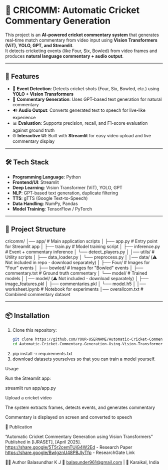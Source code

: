 # 🏏 CRICOMM: Automatic Cricket Commentary Generation

This project is an **AI-powered cricket commentary system** that generates real-time match commentary from video input using **Vision Transformers (ViT), YOLO, GPT, and Streamlit**.  
It detects cricketing events (like Four, Six, Bowled) from video frames and produces **natural language commentary + audio output**.

---

## 🚀 Features
- 🎥 **Event Detection**: Detects cricket shots (Four, Six, Bowled, etc.) using **YOLO + Vision Transformers**  
- 📝 **Commentary Generation**: Uses GPT-based text generation for natural commentary  
- 🔊 **Audio Output**: Converts generated text to speech for live-like experience  
- 📊 **Evaluation**: Supports precision, recall, and F1-score evaluation against ground truth  
- 🌐 **Interactive UI**: Built with **Streamlit** for easy video upload and live commentary display  

---

## 🛠️ Tech Stack
- **Programming Language**: Python  
- **Frontend/UI**: Streamlit  
- **Deep Learning**: Vision Transformer (ViT), YOLO, GPT  
- **NLP**: GPT-based text generation, duplicate filtering  
- **TTS**: gTTS (Google Text-to-Speech)  
- **Data Handling**: NumPy, Pandas  
- **Model Training**: TensorFlow / PyTorch  

---

## 📂 Project Structure
cricomm/
│── app/ # Main application scripts
│ ├── app.py # Entry point for Streamlit app
│ ├── train.py # Model training script
│ ├── inference.py # Event + commentary inference
│ └── detect_players.py
│
│── utils/ # Utility scripts
│ ├── data_loader.py
│ └── preprocess.py
│
│── data/ (⚠️ Not included in repo - download separately)
│ ├── Four/ # Images for "Four" events
│ ├── bowled/ # Images for "Bowled" events
│ ├── commentary.txt # Ground truth commentary
│ └── model/ # Trained models
│
│── model/ (⚠️ Not included - download separately)
│ ├── image_features.pkl
│ ├── commentaries.pkl
│ └── model.h5
│
│── worksheet.ipynb # Notebook for experiments
│── overallcom.txt # Combined commentary dataset


---

## 📦 Installation
1. Clone this repository:
   ```bash
   git clone https://github.com/YOUR-USERNAME/Automatic-Cricket-Commentary-Generation-Using-Vision-Transformer.git
   cd Automatic-Cricket-Commentary-Generation-Using-Vision-Transformer

2. pip install -r requirements.txt
3. download datasets yourselves so that you can train a model yourself.


Usage

Run the Streamlit app:

streamlit run app/app.py


Upload a cricket video

The system extracts frames, detects events, and generates commentary

Commentary is displayed on screen and converted to speech


📑 Publication

“Automatic Cricket Commentary Generation using Vision Transformers”
Published in [IJRASET], [April 2025].
https://share.google/5T5r2cemTUjG4W2Ed - Research Paper
https://share.google/BwIgznU48PBJIyTfp - ResearchGate Link


👨‍💻 Author
Balasundhar K J
📧 balasunder961@gmail.com
 | 📍 Karaikal, India




